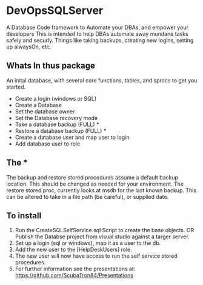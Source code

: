 # DevOpsSQLServer
A Database Code framework to Automate your DBAs, and empower your developers
This is intended to help DBAs automate away mundane tasks safely and securly.  Things like taking backups, creating new logins, setting up alwaysOn, etc. 

## Whats In thus package
An inital database, with several core functions, tables, and sprocs to get you started.  
* Create a login (windows or SQL)
* Create a Database
* Set the database owner
* Set the Database recovery mode
* Take a database backup (FULL) *
* Restore a database backup (FULL) *
* Create a database user and map user to login
* Add database user to role

## The *
The backup and restore stored procedures assume a default backup location.  This should be changed as needed for your environment.  The restore stored proc, currently looks at msdb for the last known backup.  This can be altered to take in a file path (be careful), or supplied date.

## To install
1. Run the CreateSQLSelfService.sql Script to create the base objects. OR Publish the Databse project from visual studio against a targer server.
2. Set up a login (sql or windows), map it as a user to the db.
3. Add the new user to the [HelpDeskUsers] role.
4. The new user will now have access to run the self service stored procedures.
5. For further information see the presentations at: https://github.com/ScubaTron84/Presentations

